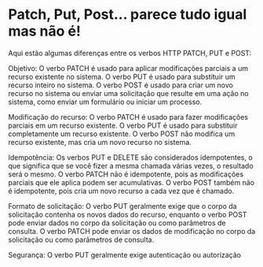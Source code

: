# Patch, Put, Post... parece tudo igual mas não é!
Aqui estão algumas diferenças entre os verbos HTTP PATCH, PUT e POST:

Objetivo: O verbo PATCH é usado para aplicar modificações parciais a um recurso existente no sistema. O verbo PUT é usado para substituir um recurso inteiro no sistema. O verbo POST é usado para criar um novo recurso no sistema ou enviar uma solicitação que resulte em uma ação no sistema, como enviar um formulário ou iniciar um processo.

Modificação do recurso: O verbo PATCH é usado para fazer modificações parciais em um recurso existente. O verbo PUT é usado para substituir completamente um recurso existente. O verbo POST não modifica um recurso existente, mas cria um novo recurso no sistema.

Idempotência: Os verbos PUT e DELETE são considerados idempotentes, o que significa que se você fizer a mesma chamada várias vezes, o resultado será o mesmo. O verbo PATCH não é idempotente, pois as modificações parciais que ele aplica podem ser acumulativas. O verbo POST também não é idempotente, pois cria um novo recurso a cada vez que é chamado.

Formato de solicitação: O verbo PUT geralmente exige que o corpo da solicitação contenha os novos dados do recurso, enquanto o verbo POST pode enviar dados no corpo da solicitação ou como parâmetros de consulta. O verbo PATCH pode enviar os dados de modificação no corpo da solicitação ou como parâmetros de consulta.

Segurança: O verbo PUT geralmente exige autenticação ou autorização